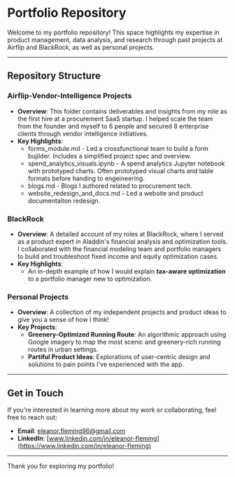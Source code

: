 # Portfolio Repository

Welcome to my portfolio repository! This space highlights my expertise in product management, data analysis, and research through past projects at Airflip and BlackRock, as well as personal projects.

---

## Repository Structure

### **Airflip-Vendor-Intelligence Projects**
- **Overview**: This folder contains deliverables and insights from my role as the first hire at a procurement SaaS startup. I helped scale the team from the founder and myself to 6 people and secured 8 enterprise clients through vendor intelligence initiatives.
- **Key Highlights**:
  - forms_module.md - Led a crossfunctional team to build a form bujilder. Includes a simplified project spec and overview. 
  - spend_analytics_visuals.ipynb - A spend analytics Jupyter notebook with prototyped charts. Often prototyped visual charts and table formats before handing to engeineering. 
  - blogs.md - Blogs I authored related to procurement tech.
  - website_redesign_and_docs.md - Led a website and product documentaiton redesign.

### **BlackRock**
- **Overview**: A detailed account of my roles at BlackRock, where I served as a product expert in Aladdin's financial analysis and optimization tools. I collaborated with the financial modeling team and portfolio managers to build and troubleshoot fixed income and equity optimization cases.
- **Key Highlights**:
  - An in-depth example of how I would explain **tax-aware optimization** to a portfolio manager new to optimization.

### **Personal Projects**
- **Overview**: A collection of my independent projects and product ideas to give you a sense of how I think!
- **Key Projects**:
  - **Greenery-Optimized Running Route**: An algorithmic approach using Google imagery to map the most scenic and greenery-rich running routes in urban settings.
  - **Partiful Product Ideas**: Explorations of user-centric design and solutions to pain points I've experienced with the app.

---

## Get in Touch

If you're interested in learning more about my work or collaborating, feel free to reach out:
- **Email**: eleanor.fleming96@gmail.com
- **LinkedIn**: [www.linkedin.com/in/eleanor-fleming](https://www.linkedin.com/in/eleanor-fleming)

---

Thank you for exploring my portfolio!
